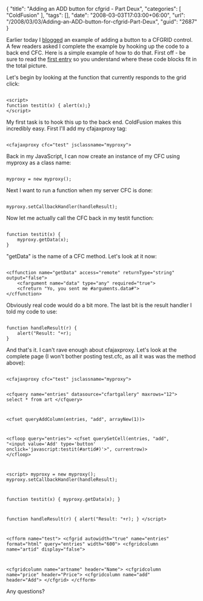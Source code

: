 {
	"title": "Adding an ADD button for cfgrid - Part Deux",
	"categories": [
		"ColdFusion"
	],
	"tags": [],
	"date": "2008-03-03T17:03:00+06:00",
	"url": "/2008/03/03/Adding-an-ADD-button-for-cfgrid-Part-Deux",
	"guid": "2687"
}

Earlier today I <a href="http://www.raymondcamden.com/index.cfm/2008/3/3/Adding-an-ADD-button-for-cfgrid">blogged</a> an example of adding a button to a CFGRID control. A few readers asked I complete the example by hooking up the code to a back end CFC. Here is a simple example of how to do that. First off - be sure to read the <a href="http://www.coldfusionjedi.com/index.cfm/2008/3/3/Adding-an-ADD-button-for-cfgrid">first entry</a> so you understand where these code blocks fit in the total picture.
<!--more-->
Let's begin by looking at the function that currently responds to the grid click:

<code>
&lt;script&gt;
function testit(x) { alert(x);}
&lt;/script&gt;
</code>

My first task is to hook this up to the back end. ColdFusion makes this incredibly easy. First I'll add my cfajaxproxy tag:

<code>
&lt;cfajaxproxy cfc="test" jsclassname="myproxy"&gt;
</code>

Back in my JavaScript, I can now create an instance of my CFC using myproxy as a class name:

<code>
myproxy = new myproxy();
</code>

Next I want to run a function when my server CFC is done:

<code>
myproxy.setCallbackHandler(handleResult);
</code>

Now let me actually call the CFC back in my testit function:

<code>
function testit(x) { 
	myproxy.getData(x);
}
</code>

"getData" is the name of a CFC method. Let's look at it now:

<code>
&lt;cffunction name="getData" access="remote" returnType="string" output="false"&gt;
	&lt;cfargument name="data" type="any" required="true"&gt;
	&lt;cfreturn "Yo, you sent me #arguments.data#"&gt;
&lt;/cffunction&gt;
</code>

Obviously real code would do a bit more. The last bit is the result handler I told my code to use:

<code>
function handleResult(r) {
	alert("Result: "+r);
}
</code>

And that's it. I can't rave enough about cfajaxproxy. Let's look at the complete page (I won't bother posting test.cfc, as all it was was the method above):

<code>
&lt;cfajaxproxy cfc="test" jsclassname="myproxy"&gt;

&lt;cfquery name="entries" datasource="cfartgallery" maxrows="12"&gt;
select *
from art
&lt;/cfquery&gt;

&lt;cfset queryAddColumn(entries, "add", arrayNew(1))&gt;

&lt;cfloop query="entries"&gt;
   &lt;cfset querySetCell(entries, "add", "&lt;input value='Add' type='button' onclick='javascript:testit(#artid#)'&gt;", currentrow)&gt;
&lt;/cfloop&gt;

&lt;script&gt;
myproxy = new myproxy();
myproxy.setCallbackHandler(handleResult);

function testit(x) { 
	myproxy.getData(x);
}

function handleResult(r) {
	alert("Result: "+r);
}
&lt;/script&gt;

&lt;cfform name="test"&gt;
&lt;cfgrid autowidth="true" name="entries" format="html" query="entries" width="600"&gt;
&lt;cfgridcolumn name="artid" display="false"&gt;

&lt;cfgridcolumn name="artname" header="Name"&gt;
&lt;cfgridcolumn name="price" header="Price"&gt;
&lt;cfgridcolumn name="add" header="Add"&gt;
&lt;/cfgrid&gt;
&lt;/cfform&gt;
</code>

Any questions?